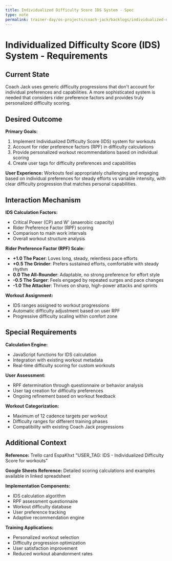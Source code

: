 ```yaml
---
title: Individualized Difficulty Score IDS System - Spec
type: note
permalink: trainer-day/os-projects/coach-jack/backlogs/individualized-difficulty-score-ids-system-spec
---
```


# Individualized Difficulty Score (IDS) System - Requirements

## Current State

Coach Jack uses generic difficulty progressions that don't account for individual preferences and capabilities. A more sophisticated system is needed that considers rider preference factors and provides truly personalized difficulty scoring.

## Desired Outcome  

**Primary Goals:**
1. Implement Individualized Difficulty Score (IDS) system for workouts
2. Account for rider preference factors (RPF) in difficulty calculations
3. Provide personalized workout recommendations based on individual scoring
4. Create user tags for difficulty preferences and capabilities

**User Experience:** Workouts feel appropriately challenging and engaging based on individual preferences for steady efforts vs variable intensity, with clear difficulty progression that matches personal capabilities.

## Interaction Mechanism

**IDS Calculation Factors:**
- Critical Power (CP) and W' (anaerobic capacity)
- Rider Preference Factor (RPF) scoring
- Comparison to main work intervals
- Overall workout structure analysis

**Rider Preference Factor (RPF) Scale:**
- **+1.0 The Pacer**: Loves long, steady, relentless pace efforts
- **+0.5 The Grinder**: Prefers sustained efforts, comfortable with steady rhythm
- **0.0 The All-Rounder**: Adaptable, no strong preference for effort style
- **-0.5 The Surger**: Feels engaged by repeated surges and pace changes
- **-1.0 The Attacker**: Thrives on sharp, high-power attacks and sprints

**Workout Assignment:**
- IDS ranges assigned to workout progressions
- Automatic difficulty adjustment based on user RPF
- Progressive difficulty scaling within comfort zone

## Special Requirements

**Calculation Engine:**
- JavaScript functions for IDS calculation
- Integration with existing workout metadata
- Real-time difficulty scoring for custom workouts

**User Assessment:**
- RPF determination through questionnaire or behavior analysis
- User tag creation for difficulty preferences
- Ongoing refinement based on workout feedback

**Workout Categorization:**
- Maximum of 12 cadence targets per workout
- Difficulty ranges for different training phases
- Compatibility with existing Coach Jack progressions

## Additional Context

**Reference:** Trello card EspaKhxt "USER_TAG: IDS - Individualized Difficulty Score for workouts"

**Google Sheets Reference:** Detailed scoring calculations and examples available in linked spreadsheet

**Implementation Components:**
- IDS calculation algorithm
- RPF assessment questionnaire
- Workout difficulty database
- User preference tracking
- Adaptive recommendation engine

**Training Applications:**
- Personalized workout selection
- Difficulty progression optimization
- User satisfaction improvement
- Reduced workout abandonment rates